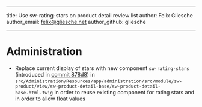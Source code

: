 ---
title: Use sw-rating-stars on product detail review list
author: Felix Gliesche
author_email: felix@gliesche.net
author_github: gliesche

___
# Administration
* Replace current display of stars with new component `sw-rating-stars` (introduced in [commit 878d8](https://github.com/shopware/platform/commit/878d85bb2125b3811efb4cb5f4ddd9d2b15908dd)) in `src/Administration/Resources/app/administration/src/module/sw-product/view/sw-product-detail-base/sw-product-detail-base.html.twig` in order to reuse existing component for rating stars and in order to allow float values

